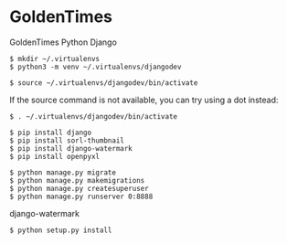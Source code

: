 # GoldenTimes
GoldenTimes Python Django

```
$ mkdir ~/.virtualenvs
$ python3 -m venv ~/.virtualenvs/djangodev
```
```
$ source ~/.virtualenvs/djangodev/bin/activate
```
If the source command is not available, you can try using a dot instead:
```
$ . ~/.virtualenvs/djangodev/bin/activate
```

```
$ pip install django
$ pip install sorl-thumbnail
$ pip install django-watermark
$ pip install openpyxl
```

```
$ python manage.py migrate
$ python manage.py makemigrations
$ python manage.py createsuperuser
$ python manage.py runserver 0:8888
```

django-watermark
```
$ python setup.py install
```
